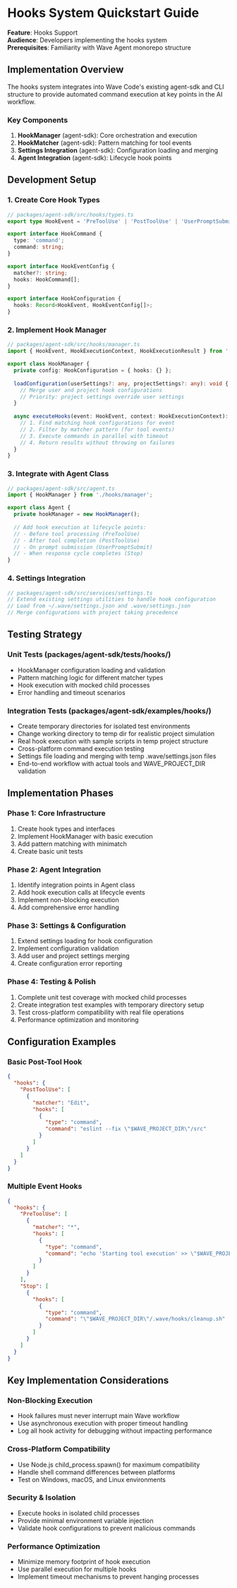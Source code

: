 # Hooks System Quickstart Guide

**Feature**: Hooks Support  
**Audience**: Developers implementing the hooks system  
**Prerequisites**: Familiarity with Wave Agent monorepo structure

## Implementation Overview

The hooks system integrates into Wave Code's existing agent-sdk and CLI structure to provide automated command execution at key points in the AI workflow.

### Key Components

1. **HookManager** (agent-sdk): Core orchestration and execution
2. **HookMatcher** (agent-sdk): Pattern matching for tool events  
3. **Settings Integration** (agent-sdk): Configuration loading and merging
4. **Agent Integration** (agent-sdk): Lifecycle hook points

## Development Setup

### 1. Create Core Hook Types

```typescript
// packages/agent-sdk/src/hooks/types.ts
export type HookEvent = 'PreToolUse' | 'PostToolUse' | 'UserPromptSubmit' | 'Stop';

export interface HookCommand {
  type: 'command';
  command: string;
}

export interface HookEventConfig {
  matcher?: string;
  hooks: HookCommand[];
}

export interface HookConfiguration {
  hooks: Record<HookEvent, HookEventConfig[]>;
}
```

### 2. Implement Hook Manager

```typescript
// packages/agent-sdk/src/hooks/manager.ts
import { HookEvent, HookExecutionContext, HookExecutionResult } from './types';

export class HookManager {
  private config: HookConfiguration = { hooks: {} };
  
  loadConfiguration(userSettings?: any, projectSettings?: any): void {
    // Merge user and project hook configurations
    // Priority: project settings override user settings
  }
  
  async executeHooks(event: HookEvent, context: HookExecutionContext): Promise<HookExecutionResult[]> {
    // 1. Find matching hook configurations for event
    // 2. Filter by matcher pattern (for tool events)
    // 3. Execute commands in parallel with timeout
    // 4. Return results without throwing on failures
  }
}
```

### 3. Integrate with Agent Class

```typescript
// packages/agent-sdk/src/agent.ts
import { HookManager } from './hooks/manager';

export class Agent {
  private hookManager = new HookManager();
  
  // Add hook execution at lifecycle points:
  // - Before tool processing (PreToolUse)
  // - After tool completion (PostToolUse)  
  // - On prompt submission (UserPromptSubmit)
  // - When response cycle completes (Stop)
}
```

### 4. Settings Integration

```typescript  
// packages/agent-sdk/src/services/settings.ts
// Extend existing settings utilities to handle hook configuration
// Load from ~/.wave/settings.json and .wave/settings.json
// Merge configurations with project taking precedence
```

## Testing Strategy

### Unit Tests (packages/agent-sdk/tests/hooks/)
- HookManager configuration loading and validation
- Pattern matching logic for different matcher types
- Hook execution with mocked child processes
- Error handling and timeout scenarios

### Integration Tests (packages/agent-sdk/examples/hooks/)
- Create temporary directories for isolated test environments
- Change working directory to temp dir for realistic project simulation
- Real hook execution with sample scripts in temp project structure
- Cross-platform command execution testing
- Settings file loading and merging with temp .wave/settings.json files
- End-to-end workflow with actual tools and WAVE_PROJECT_DIR validation

## Implementation Phases

### Phase 1: Core Infrastructure
1. Create hook types and interfaces
2. Implement HookManager with basic execution
3. Add pattern matching with minimatch
4. Create basic unit tests

### Phase 2: Agent Integration  
1. Identify integration points in Agent class
2. Add hook execution calls at lifecycle events
3. Implement non-blocking execution
4. Add comprehensive error handling

### Phase 3: Settings & Configuration
1. Extend settings loading for hook configuration
2. Implement configuration validation
3. Add user and project settings merging
4. Create configuration error reporting

### Phase 4: Testing & Polish
1. Complete unit test coverage with mocked child processes
2. Create integration test examples with temporary directory setup
3. Test cross-platform compatibility with real file operations
4. Performance optimization and monitoring

## Configuration Examples

### Basic Post-Tool Hook
```json
{
  "hooks": {
    "PostToolUse": [
      {
        "matcher": "Edit",
        "hooks": [
          {
            "type": "command",
            "command": "eslint --fix \"$WAVE_PROJECT_DIR\"/src"
          }
        ]
      }
    ]
  }
}
```

### Multiple Event Hooks
```json
{
  "hooks": {
    "PreToolUse": [
      {
        "matcher": "*",
        "hooks": [
          {
            "type": "command", 
            "command": "echo 'Starting tool execution' >> \"$WAVE_PROJECT_DIR\"/wave.log"
          }
        ]
      }
    ],
    "Stop": [
      {
        "hooks": [
          {
            "type": "command",
            "command": "\"$WAVE_PROJECT_DIR\"/.wave/hooks/cleanup.sh"
          }
        ]
      }
    ]
  }
}
```

## Key Implementation Considerations

### Non-Blocking Execution
- Hook failures must never interrupt main Wave workflow
- Use asynchronous execution with proper timeout handling
- Log all hook activity for debugging without impacting performance

### Cross-Platform Compatibility  
- Use Node.js child_process.spawn() for maximum compatibility
- Handle shell command differences between platforms
- Test on Windows, macOS, and Linux environments

### Security & Isolation
- Execute hooks in isolated child processes
- Provide minimal environment variable injection
- Validate hook configurations to prevent malicious commands

### Performance Optimization
- Minimize memory footprint of hook execution
- Use parallel execution for multiple hooks
- Implement timeout mechanisms to prevent hanging processes